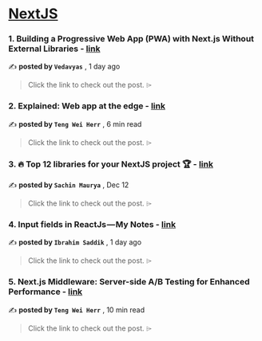 
<h1><a href=https://medium.com/tag/nextjs/recommended target="_blank" rel="noopener noreferrer">NextJS</a></h1>
<h3>1. Building a Progressive Web App (PWA) with Next.js Without External Libraries - <a href=https://medium.com/@vedavyasreddi/building-a-progressive-web-app-pwa-with-next-js-without-external-libraries-ff5275ff5f51?source=tag_recommended_feed---------0-84----------nextjs----------7d9044fd_978b_47d4_88b4_279acb9b5789------- target="_blank" rel="noopener noreferrer">link</a></h3>

✍️ **posted by `Vedavyas`** <date> , 1 day ago</date>

<blockquote>Click the link to check out the post. ⌲</blockquote>

<h3>2. Explained: Web app at the edge - <a href=https://medium.com/gitconnected/explained-web-app-at-the-edge-fb391985a0a5?source=tag_recommended_feed---------1-107----------nextjs----------7d9044fd_978b_47d4_88b4_279acb9b5789------- target="_blank" rel="noopener noreferrer">link</a></h3>

✍️ **posted by `Teng Wei Herr`** <date> , 6 min read</date>

<blockquote>Click the link to check out the post. ⌲</blockquote>

<h3>3. 🔥 Top 12 libraries for your NextJS project 🏆 - <a href=https://medium.com/@nitinmaurya969543/top-12-libraries-for-your-nextjs-project-29ab2c44e745?source=tag_recommended_feed---------2-85----------nextjs----------7d9044fd_978b_47d4_88b4_279acb9b5789------- target="_blank" rel="noopener noreferrer">link</a></h3>

✍️ **posted by `Sachin Maurya`** <date> , Dec 12</date>

<blockquote>Click the link to check out the post. ⌲</blockquote>

<h3>4. Input fields in ReactJs — My Notes - <a href=https://medium.com/@abubakasaddik1/input-fields-in-reactjs-my-notes-e1b13dfb8288?source=tag_recommended_feed---------3-84----------nextjs----------7d9044fd_978b_47d4_88b4_279acb9b5789------- target="_blank" rel="noopener noreferrer">link</a></h3>

✍️ **posted by `Ibrahim Saddik`** <date> , 1 day ago</date>

<blockquote>Click the link to check out the post. ⌲</blockquote>

<h3>5. Next.js Middleware: Server-side A/B Testing for Enhanced Performance - <a href=https://medium.com/gitconnected/next-js-middleware-server-side-a-b-testing-for-enhanced-performance-f13ed0aa0b40?source=tag_recommended_feed---------4-107----------nextjs----------7d9044fd_978b_47d4_88b4_279acb9b5789------- target="_blank" rel="noopener noreferrer">link</a></h3>

✍️ **posted by `Teng Wei Herr`** <date> , 10 min read</date>

<blockquote>Click the link to check out the post. ⌲</blockquote>

